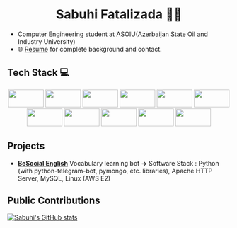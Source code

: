 
<h1 align="center"> Sabuhi Fatalizada 👨‍💻</h1>

- Computer Engineering student at ASOIU(Azerbaijan State Oil and Industry University)
- 🌐 [Resume](https://drive.google.com/file/d/1cYpPJfHhdVOlLH9DWpMzp9peCchKG-xw/view?usp=sharing) for complete background and contact.
<!---
<div align="center">
  <a href="https://github.com/fsabuhi/">
  <img  src="https://github.com/fsabuhi/fsabuhi/blob/main/assets/grid-snake.svg" alt="snake" /></a>
</div>
-->

## Tech Stack :computer:
<p align="center">
<img src="https://cdn.jsdelivr.net/gh/devicons/devicon/icons/python/python-original.svg" width="80" height="40" />
<img src="https://cdn.jsdelivr.net/gh/devicons/devicon/icons/cplusplus/cplusplus-original.svg" width="80" height="40"/>
<img src="https://cdn.jsdelivr.net/gh/devicons/devicon/icons/php/php-original.svg" width="80" height="40"/>
<img src="https://cdn.jsdelivr.net/gh/devicons/devicon/icons/mysql/mysql-original-wordmark.svg" width="80" height="40"/>
<img src="https://cdn.jsdelivr.net/gh/devicons/devicon/icons/postgresql/postgresql-original-wordmark.svg" width="80" height="40"/>
<img src="https://cdn.jsdelivr.net/gh/devicons/devicon/icons/mongodb/mongodb-original-wordmark.svg" width="80" height="40"/>
<img src="https://cdn.jsdelivr.net/gh/devicons/devicon/icons/amazonwebservices/amazonwebservices-original-wordmark.svg" width="80" height="40"/>
 <img src="https://cdn.jsdelivr.net/gh/devicons/devicon/icons/git/git-original.svg" width="80" height="40"/>
<img src="https://cdn.jsdelivr.net/gh/devicons/devicon/icons/linux/linux-original.svg" width="80" height="40"/>
<img src="https://cdn.jsdelivr.net/gh/devicons/devicon/icons/html5/html5-original.svg" width="80" height="40"/>
 <img src="https://cdn.jsdelivr.net/gh/devicons/devicon/icons/css3/css3-original.svg" width="80" height="40"/>
</p>

## Projects
- [**BeSocial English**](https://besocialeng.com/) Vocabulary learning bot **->** Software Stack : Python (with python-telegram-bot, pymongo, etc. libraries), Apache HTTP Server, MySQL, Linux (AWS E2)

## Public Contributions
[![Sabuhi's GitHub stats](https://github-readme-stats.vercel.app/api?username=fsabuhi&show_icons=true&theme=dark)](https://github.com/fsabuhi)

<!-- ![Typing SVG](https://readme-typing-svg.demolab.com?font=Fira+Code&size=30&duration=2000&pause=1000&color=4763F7&center=true&vCenter=true&width=600&lines=Creative;Flexible;Innovative;Organized)
-->
